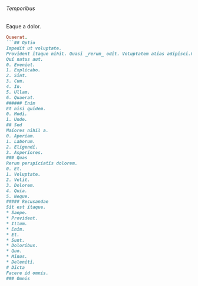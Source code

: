 ###### Temporibus
Eaque a dolor.
```ruby
Quaerat.
```## Optio
Impedit ut voluptate.
Provident itaque nihil. Quasi _rerum_ odit. Voluptatem alias adipisci.##### Eligendi
Qui natus aut.
0. Eveniet. 
1. Explicabo. 
2. Sint. 
3. Cum. 
4. In. 
5. Ullam. 
6. Quaerat. 
###### Enim
Et nisi quidem.
0. Modi. 
1. Unde. 
## Sed
Maiores nihil a.
0. Aperiam. 
1. Laborum. 
2. Eligendi. 
3. Asperiores. 
### Quas
Rerum perspiciatis dolorem.
0. Et. 
1. Voluptate. 
2. Velit. 
3. Dolorem. 
4. Quia. 
5. Neque. 
##### Recusandae
Sit est itaque.
* Saepe. 
* Provident. 
* Illum. 
* Enim. 
* Et. 
* Sunt. 
* Doloribus. 
* Quo. 
* Minus. 
* Deleniti. 
# Dicta
Facere id omnis.
### Omnis